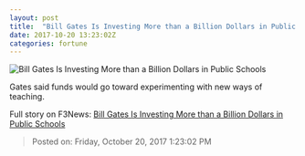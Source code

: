 ```yaml
---
layout: post
title:  "Bill Gates Is Investing More than a Billion Dollars in Public Schools"
date: 2017-10-20 13:23:02Z
categories: fortune
---
```


![Bill Gates Is Investing More than a Billion Dollars in Public Schools](https://fortunedotcom.files.wordpress.com/2017/09/gettyimages-850154658.jpg)

Gates said funds would go toward experimenting with new ways of teaching.


Full story on F3News: [Bill Gates Is Investing More than a Billion Dollars in Public Schools](http://www.f3nws.com/n/TtFMu)

> Posted on: Friday, October 20, 2017 1:23:02 PM
